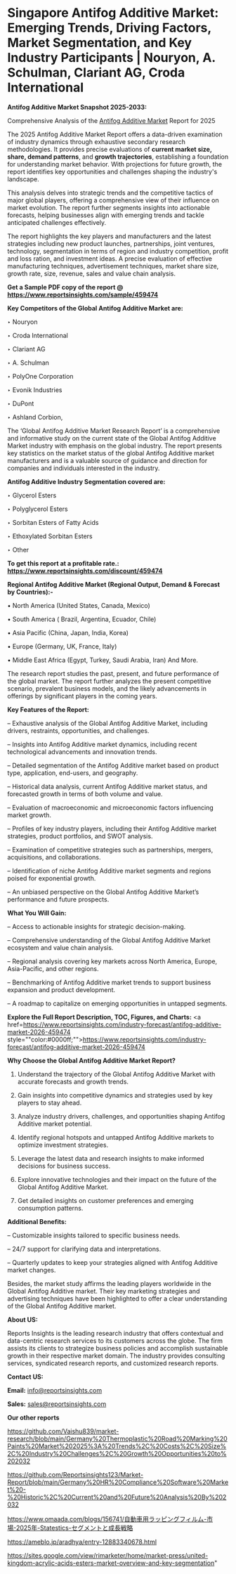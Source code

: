 # Singapore Antifog Additive Market: Emerging Trends, Driving Factors, Market Segmentation, and Key Industry Participants | Nouryon, A. Schulman, Clariant AG, Croda International

<strong>Antifog Additive Market Snapshot 2025-2033:</strong>

Comprehensive Analysis of the <a href=https://www.reportsinsights.com/sample/459474>Antifog Additive Market</a> Report for 2025

The 2025 Antifog Additive Market Report offers a data-driven examination of industry dynamics through exhaustive secondary research methodologies. It provides precise evaluations of <strong>current market size, share, demand patterns</strong>, and <strong>growth trajectories</strong>, establishing a foundation for understanding market behavior. With projections for future growth, the report identifies key opportunities and challenges shaping the industry's landscape.

This analysis delves into strategic trends and the competitive tactics of major global players, offering a comprehensive view of their influence on market evolution. The report further segments insights into actionable forecasts, helping businesses align with emerging trends and tackle anticipated challenges effectively.

The report highlights the key players and manufacturers and the latest strategies including new product launches, partnerships, joint ventures, technology, segmentation in terms of region and industry competition, profit and loss ration, and investment ideas. A precise evaluation of effective manufacturing techniques, advertisement techniques, market share size, growth rate, size, revenue, sales and value chain analysis.

<strong>Get a Sample PDF copy of the report @ <a href=https://www.reportsinsights.com/sample/459474 style=color:#0000ff;>https://www.reportsinsights.com/sample/459474</a></strong>

<strong>Key Competitors of the Global Antifog Additive Market are:</strong>

‣ Nouryon

‣ Croda International

‣ Clariant AG

‣ A. Schulman

‣ PolyOne Corporation

‣ Evonik Industries

‣ DuPont

‣ Ashland Corbion,

The ‘Global Antifog Additive Market Research Report’ is a comprehensive and informative study on the current state of the Global Antifog Additive Market industry with emphasis on the global industry. The report presents key statistics on the market status of the global Antifog Additive market manufacturers and is a valuable source of guidance and direction for companies and individuals interested in the industry.

<strong>Antifog Additive Industry Segmentation covered are:</strong>

‣ Glycerol Esters

‣ Polyglycerol Esters

‣ Sorbitan Esters of Fatty Acids

‣ Ethoxylated Sorbitan Esters

‣ Other

<strong>To get this report at a profitable rate.: <a href=https://www.reportsinsights.com/discount/459474 style=color:#0000ff;>https://www.reportsinsights.com/discount/459474</a></strong>

<strong>Regional Antifog Additive Market (Regional Output, Demand &amp; Forecast by Countries):-</strong>

• North America (United States, Canada, Mexico)

• South America ( Brazil, Argentina, Ecuador, Chile)

• Asia Pacific (China, Japan, India, Korea)

• Europe (Germany, UK, France, Italy)

• Middle East Africa (Egypt, Turkey, Saudi Arabia, Iran) And More.

The research report studies the past, present, and future performance of the global market. The report further analyzes the present competitive scenario, prevalent business models, and the likely advancements in offerings by significant players in the coming years.

<strong>Key Features of the Report:</strong>

– Exhaustive analysis of the Global Antifog Additive Market, including drivers, restraints, opportunities, and challenges.

– Insights into Antifog Additive market dynamics, including recent technological advancements and innovation trends.

– Detailed segmentation of the Antifog Additive market based on product type, application, end-users, and geography.

– Historical data analysis, current Antifog Additive market status, and forecasted growth in terms of both volume and value.

– Evaluation of macroeconomic and microeconomic factors influencing market growth.

– Profiles of key industry players, including their Antifog Additive market strategies, product portfolios, and SWOT analysis.

– Examination of competitive strategies such as partnerships, mergers, acquisitions, and collaborations.

– Identification of niche Antifog Additive market segments and regions poised for exponential growth.

– An unbiased perspective on the Global Antifog Additive Market’s performance and future prospects.

<strong>What You Will Gain:</strong>

– Access to actionable insights for strategic decision-making.

– Comprehensive understanding of the Global Antifog Additive Market ecosystem and value chain analysis.

– Regional analysis covering key markets across North America, Europe, Asia-Pacific, and other regions.

– Benchmarking of Antifog Additive market trends to support business expansion and product development.

– A roadmap to capitalize on emerging opportunities in untapped segments.

<strong>Explore the Full Report Description, TOC, Figures, and Charts:</strong>
<a href=https://www.reportsinsights.com/industry-forecast/antifog-additive-market-2026-459474 style=""color:#0000ff;"">https://www.reportsinsights.com/industry-forecast/antifog-additive-market-2026-459474</a>

<strong>Why Choose the Global Antifog Additive Market Report?</strong>

1. Understand the trajectory of the Global Antifog Additive Market with accurate forecasts and growth trends.

2. Gain insights into competitive dynamics and strategies used by key players to stay ahead.

3. Analyze industry drivers, challenges, and opportunities shaping Antifog Additive market potential.

4. Identify regional hotspots and untapped Antifog Additive markets to optimize investment strategies.

5. Leverage the latest data and research insights to make informed decisions for business success.

6. Explore innovative technologies and their impact on the future of the Global Antifog Additive Market.

7. Get detailed insights on customer preferences and emerging consumption patterns.

<strong>Additional Benefits:</strong>

– Customizable insights tailored to specific business needs.

– 24/7 support for clarifying data and interpretations.

– Quarterly updates to keep your strategies aligned with Antifog Additive market changes.

Besides, the market study affirms the leading players worldwide in the Global Antifog Additive market. Their key marketing strategies and advertising techniques have been highlighted to offer a clear understanding of the Global Antifog Additive market.

<strong><strong>About US</strong>:</strong>

Reports Insights is the leading research industry that offers contextual and data-centric research services to its customers across the globe. The firm assists its clients to strategize business policies and accomplish sustainable growth in their respective market domain. The industry provides consulting services, syndicated research reports, and customized research reports.

<strong>Contact US:</strong>

<p class=><b>Email:</b> <a href=mailto:info@reportsinsights.com>info@reportsinsights.com</a></p>
<p class=><b>Sales:</b> <a href=mailto:sales@reportsinsights.com>sales@reportsinsights.com</a></p>

<strong>Our other reports</strong>

<a href=https://github.com/Vaishu839/market-research/blob/main/Germany%20Thermoplastic%20Road%20Marking%20Paints%20Market%202025%3A%20Trends%2C%20Costs%2C%20Size%2C%20Industry%20Challenges%2C%20Growth%20Opportunities%20to%202032>https://github.com/Vaishu839/market-research/blob/main/Germany%20Thermoplastic%20Road%20Marking%20Paints%20Market%202025%3A%20Trends%2C%20Costs%2C%20Size%2C%20Industry%20Challenges%2C%20Growth%20Opportunities%20to%202032</a>

<a href=https://github.com/Reportsinsights123/Market-Report/blob/main/Germany%20HR%20Compliance%20Software%20Market%20-%20Historic%2C%20Current%20and%20Future%20Analysis%20By%202032>https://github.com/Reportsinsights123/Market-Report/blob/main/Germany%20HR%20Compliance%20Software%20Market%20-%20Historic%2C%20Current%20and%20Future%20Analysis%20By%202032</a>

<a href=https://www.omaada.com/blogs/156741/自動車用ラッピングフィルム-市場-2025年-Statestics-セグメントと成長戦略>https://www.omaada.com/blogs/156741/自動車用ラッピングフィルム-市場-2025年-Statestics-セグメントと成長戦略</a>

<a href=https://ameblo.jp/aradhya/entry-12883340678.html>https://ameblo.jp/aradhya/entry-12883340678.html</a>

<a href=https://sites.google.com/view/rimarketer/home/market-press/united-kingdom-acrylic-acids-esters-market-overview-and-key-segmentation>https://sites.google.com/view/rimarketer/home/market-press/united-kingdom-acrylic-acids-esters-market-overview-and-key-segmentation</a>"
